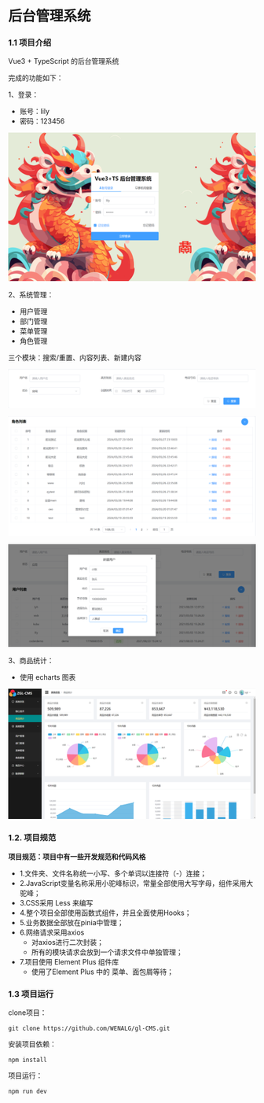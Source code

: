 # 后台管理系统

### 1.1 项目介绍

Vue3 + TypeScript 的后台管理系统

完成的功能如下：

1、登录：

- 账号：lily
- 密码：123456

![image text](https://github.com/WENALG/try/blob/master/gl-cms-pic/pc1.png)

2、系统管理：

- 用户管理
- 部门管理
- 菜单管理
- 角色管理

三个模块：搜索/重置、内容列表、新建内容

![image text](https://github.com/WENALG/try/blob/master/gl-cms-pic/pic2.png)

![image text](https://github.com/WENALG/try/blob/master/gl-cms-pic/pic3.png)

![image text](https://github.com/WENALG/try/blob/master/gl-cms-pic/pic4.png)

3、商品统计：

- 使用 echarts 图表

![image text](https://github.com/WENALG/try/blob/master/gl-cms-pic/pic5.png)



### 1.2. 项目规范

**项目规范：项目中有一些开发规范和代码风格**

- 1.文件夹、文件名称统一小写、多个单词以连接符（-）连接；
- 2.JavaScript变量名称采用小驼峰标识，常量全部使用大写字母，组件采用大驼峰；
- 3.CSS采用 Less 来编写
- 4.整个项目全部使用函数式组件，并且全面使用Hooks；
- 5.业务数据全部放在pinia中管理；
- 6.网络请求采用axios
  - 对axios进行二次封装；
  - 所有的模块请求会放到一个请求文件中单独管理；
- 7.项目使用 Element Plus 组件库
  - 使用了Element Plus 中的 菜单、面包屑等待；

### 1.3 项目运行

clone项目：

```
git clone https://github.com/WENALG/gl-CMS.git
```



安装项目依赖：

```
npm install
```



项目运行：

```
npm run dev
```
